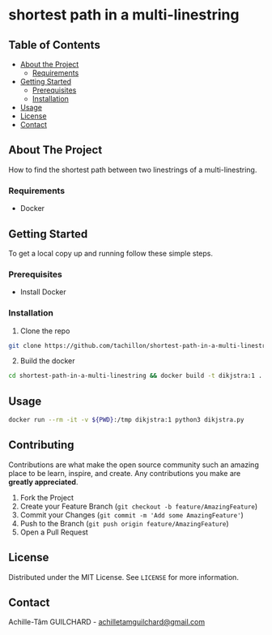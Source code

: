 # shortest path in a multi-linestring

<!-- TABLE OF CONTENTS -->
## Table of Contents

* [About the Project](#about-the-project)
  * [Requirements](#Requirements)
* [Getting Started](#getting-started)
  * [Prerequisites](#prerequisites)
  * [Installation](#installation)
* [Usage](#usage)
* [License](#license)
* [Contact](#contact)

<!-- ABOUT THE PROJECT -->
## About The Project
How to find the shortest path between two linestrings of a multi-linestring.

### Requirements
* Docker

<!-- GETTING STARTED -->
## Getting Started

To get a local copy up and running follow these simple steps.

### Prerequisites

* Install Docker

### Installation
 
1. Clone the repo
```sh
git clone https://github.com/tachillon/shortest-path-in-a-multi-linestring.git
```
2. Build the docker
```sh
cd shortest-path-in-a-multi-linestring && docker build -t dikjstra:1 .
```
<!-- USAGE EXAMPLES -->
## Usage
```sh
docker run --rm -it -v ${PWD}:/tmp dikjstra:1 python3 dikjstra.py
```


<!-- CONTRIBUTING -->
## Contributing

Contributions are what make the open source community such an amazing place to be learn, inspire, and create. Any contributions you make are **greatly appreciated**.

1. Fork the Project
2. Create your Feature Branch (`git checkout -b feature/AmazingFeature`)
3. Commit your Changes (`git commit -m 'Add some AmazingFeature'`)
4. Push to the Branch (`git push origin feature/AmazingFeature`)
5. Open a Pull Request

<!-- LICENSE -->
## License

Distributed under the MIT License. See `LICENSE` for more information.

<!-- CONTACT -->
## Contact

Achille-Tâm GUILCHARD - achilletamguilchard@gmail.com

